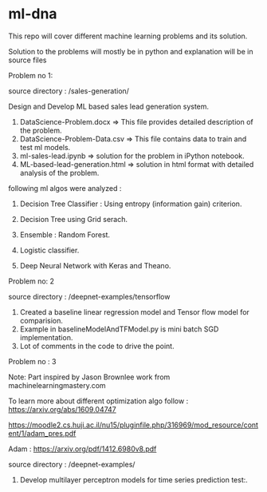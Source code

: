 # ml-dna

This repo will cover different machine learning problems and its solution.

Solution to the problems will mostly be in python and explanation will be in source files


Problem no 1: 

source directory : /sales-generation/

Design and Develop ML based sales lead generation system.

1) DataScience-Problem.docx => This file provides detailed description of the problem.
2) DataScience-Problem-Data.csv => This file contains data to train and test ml models.
3) ml-sales-lead.ipynb  => solution for the problem in iPython notebook.
4) ML-based-lead-generation.html => solution in html format with detailed analysis of the problem.

following ml algos were analyzed : 

1) Decision Tree Classifier  : Using entropy (information gain) criterion.

2) Decision Tree using Grid serach.

3) Ensemble : Random Forest.

4) Logistic classifier.

5) Deep Neural Network with Keras and Theano.

Problem no: 2

source directory : /deepnet-examples/tensorflow

1) Created a baseline linear regression model and Tensor flow model for comparision.
2) Example in baselineModelAndTFModel.py is mini batch SGD implementation.
3) Lot of comments in the code to drive the point.


Problem no : 3

Note: 
Part inspired by Jason Brownlee work from machinelearningmastery.com

To learn more about different optimization algo follow : https://arxiv.org/abs/1609.04747

https://moodle2.cs.huji.ac.il/nu15/pluginfile.php/316969/mod_resource/content/1/adam_pres.pdf

Adam : https://arxiv.org/pdf/1412.6980v8.pdf


source directory : /deepnet-examples/


1) Develop multilayer perceptron models for time series prediction test:.
